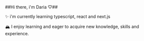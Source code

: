 ##Hi there, i'm Daria ♡##


✨ i'm currently learning typescript, react and next.js

🏔️ I enjoy learning and eager to acquire new knowledge, skills and experience.
